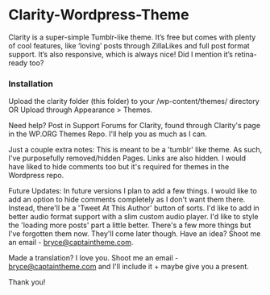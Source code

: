 Clarity-Wordpress-Theme
=======================

Clarity is a super-simple Tumblr-like theme. It’s free but comes with plenty of cool features, like ‘loving’ posts through ZillaLikes and full post format support. It’s also responsive, which is always nice! Did I mention it’s retina-ready too?

### Installation
Upload the clarity folder (this folder) to your /wp-content/themes/ directory OR Upload through Appearance > Themes.

Need help? Post in Support Forums for Clarity, found through Clarity's page in the WP.ORG Themes Repo. I'll help you as much as I can.

Just a couple extra notes: This is meant to be a 'tumblr' like theme. As such, I've purposefully removed/hidden Pages. Links are also hidden. I would have liked to hide comments too but it's required for themes in the Wordpress repo.

Future Updates: In future versions I plan to add a few things. I would like to add an option to hide comments completely as I don't want them there. Instead, there'll be a 'Tweet At This Author' button of sorts. I'd like to add in better audio format support with a slim custom audio player. I'd like to style the 'loading more posts' part a little better. There's a few more things but I've forgotten them now. They'll come later though. Have an idea? Shoot me an email - bryce@captaintheme.com.

Made a translation? I love you. Shoot me an email - bryce@captaintheme.com and I'll include it + maybe give you a present.

Thank you!